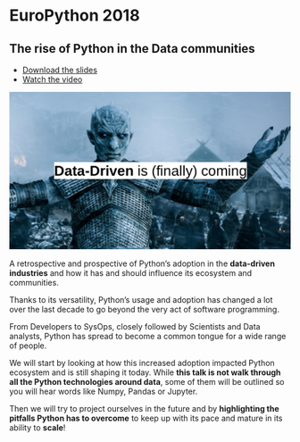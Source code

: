 # EuroPython 2018

## The rise of Python in the Data communities

- [Download the slides](https://ep2018.europython.eu/media/conference/slides/the-rise-of-python-in-the-data-communities.pdf)
- [Watch the video](https://www.youtube.com/watch?v=6rCFwjV0J-4&list=PL8uoeex94UhFrNUV2m5MigREebUms39U5&index=71)

![](../images/2018-09-14-102250_2175x1218_scrot.png)

A retrospective and prospective of Python’s adoption in the **data-driven industries** and how it has and should influence its ecosystem and communities.

Thanks to its versatility, Python’s usage and adoption has changed a lot over the last decade to go beyond the very act of software programming.

From Developers to SysOps, closely followed by Scientists and Data analysts, Python has spread to become a common tongue for a wide range of people.

We will start by looking at how this increased adoption impacted Python ecosystem and is still shaping it today. While **this talk is not walk through all the Python technologies around data**, some of them will be outlined so you will hear words like Numpy, Pandas or Jupyter.

Then we will try to project ourselves in the future and by **highlighting the pitfalls Python has to overcome** to keep up with its pace and mature in its ability to **scale**!

